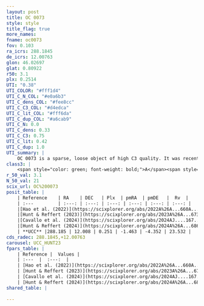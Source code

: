 ```yaml
---
layout: post
title: OC 0073
style: style
title_flag: true
more_names: 
fname: oc0073
fov: 0.103
ra_icrs: 288.1845
de_icrs: 12.00763
glon: 46.02697
glat: 0.80922
r50: 3.1
plx: 0.2514
UTI: "0.38"
UTI_COLOR: "#fff1d4"
UTI_C_N_COL: "#e0a6b3"
UTI_C_dens_COL: "#fee8cc"
UTI_C_C3_COL: "#d4edca"
UTI_C_lit_COL: "#fff6da"
UTI_C_dup_COL: "#a6cab9"
UTI_C_N: 0.0
UTI_C_dens: 0.33
UTI_C_C3: 0.75
UTI_C_lit: 0.42
UTI_C_dup: 1.0
UTI_summary: |
    OC 0073 is a sparse, loose object of high C3 quality. It was recently reported in the literature.<br><br><span style="color: #99180f; font-weight: bold;">Warning: </span>contains less than 25 stars with <i>P>0.5</i> estimated.
class3: |
    <span style="color: green; font-weight: bold;">A</span><span style="color: #FFC300; font-weight: bold;">B</span>
r_50_val: 3.1
N_50_val: 21
scix_url: OC%200073
posit_table: |
    | Reference    | RA    | DEC   | Plx  | pmRA  | pmDE   |  Rv  |
    | :---         | :---: | :---: | :---: | :---: | :---: | :---: |
    |[Hao et al. (2022)](https://scixplorer.org/abs/2022A%26A...660A...4H) | 288.16 | 12.05 | 0.318 | -1.608 | -4.385 | -- |
    |[Hunt & Reffert (2023)](https://scixplorer.org/abs/2023A%26A...673A.114H) | 288.18 | 12.002 | 0.245 | -1.425 | -4.337 | 23.48 |
    |[Cavallo et al. (2024)](https://scixplorer.org/abs/2024AJ....167...12C) | 288.191 | 12.021 | 0.245 | -- | -- | -- |
    |[Hunt & Reffert (2024)](https://scixplorer.org/abs/2024A%26A...686A..42H) | 288.18 | 12.002 | 0.245 | -1.425 | -4.337 | 23.48 |
    | **UCC** |288.185 | 12.008 | 0.251 | -1.463 | -4.352 | 23.532 | 
cds_radec: 288.1845,+12.00763
carousel: UCC_HUNT23
fpars_table: |
    | Reference |  Values |
    | :---  |  :---:  |
    | [Hao et al. (2022)](https://scixplorer.org/abs/2022A%26A...660A...4H) | `AG=3.44, age=8.7, Z=0.017` |
    | [Hunt & Reffert (2023)](https://scixplorer.org/abs/2023A%26A...673A.114H) | `AV50=4.45, diffAV50=2.036, MOD50=12.816, logAge50=7.555` |
    | [Cavallo et al. (2024)](https://scixplorer.org/abs/2024AJ....167...12C) | `AV50=4.25, dMod50=13.05, logAge50=7.62, [Fe/H]50=0.11` |
    | [Hunt & Reffert (2024)](https://scixplorer.org/abs/2024A%26A...686A..42H) | `MassJ=1194.98` |
shared_table: |
    
---
```

